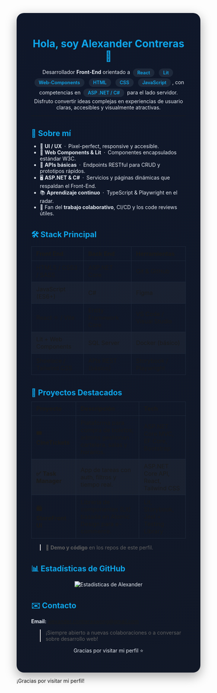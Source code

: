 <!-- README.md – Alexander Contreras -->

<!-- ░░░░░  SIMPLE THEME  ░░░░░ -->
<style>
:root{
  --bg:#0f172a;
  --bg-alt:#1e293b;
  --accent:#0ea5e9;
  --text:#e2e8f0;
  --radius:1.25rem;
  --shadow:0 10px 30px rgba(0,0,0,.35);
  font-family:system-ui,-apple-system,Segoe UI,Roboto,Helvetica,Arial,sans-serif;
}

/* Wrapper */
.readme-box{
  background:linear-gradient(145deg,var(--bg),#111827);
  color:var(--text);
  padding:2rem 2.5rem;
  border-radius:var(--radius);
  box-shadow:var(--shadow);
}

/* Badges */
.badge{
  background:var(--bg-alt);
  color:var(--accent);
  padding:.25rem .75rem;
  border-radius:.75rem;
  margin:.15rem .25rem;
  font-weight:600;
  font-size:.8rem;
  display:inline-block;
}

/* Headings */
h1,h2,h3{
  color:var(--accent);
  margin-top:2.2rem;
  margin-bottom:.75rem;
  text-align:center;
}
h2,h3{ text-align:left; }

/* Table */
table{
  width:100%;
  border-collapse:collapse;
  margin-top:.75rem;
}
th,td{
  padding:.55rem .8rem;
  border:1px solid var(--bg-alt);
  text-align:left;
}
tr:nth-child(even){background:rgba(255,255,255,.04);}
tr:hover{background:rgba(255,255,255,.06);}
</style>

<div class="readme-box">

<h1>Hola, soy Alexander Contreras 👋</h1>

<p align="center">
  Desarrollador <strong>Front-End</strong> orientado a
  <span class="badge">React</span>
  <span class="badge">Lit</span>
  <span class="badge">Web-Components</span>
  <span class="badge">HTML</span>
  <span class="badge">CSS</span>
  <span class="badge">JavaScript</span>,
  con competencias en <span class="badge">ASP .NET / C#</span> para el lado servidor.<br>
  Disfruto convertir ideas complejas en experiencias de usuario claras, accesibles y visualmente atractivas.
</p>

---

## 🚀 Sobre mí
- 🎨 **UI / UX** · Pixel-perfect, responsive y accesible.  
- 🧩 **Web Components & Lit** · Componentes encapsulados estándar W3C.  
- 🔌 **APIs básicas** · Endpoints RESTful para CRUD y prototipos rápidos.  
- 🖥️ **ASP.NET & C#** · Servicios y páginas dinámicas que respaldan el Front-End.  
- 📚 **Aprendizaje continuo** · TypeScript & Playwright en el radar.  
- 🤝 Fan del **trabajo colaborativo**, CI/CD y los code reviews útiles.

## 🛠️ Stack Principal
| Front End | Back End | Herramientas |
|-----------|----------|--------------|
| HTML5 / CSS3 / SASS | ASP.NET Core | Git & GitHub |
| JavaScript (ES6+) | C# | Figma |
| React ⚛︎ / Vite | Entity Framework Core | VS Code / Visual Studio |
| Lit + Web Components | SQL Server | Docker (básico) |
| Shoelace / Tailwind CSS | APIs REST (básico) | Storybook / Playwright |

## 📌 Proyectos Destacados
| Proyecto | Descripción | Tech |
|----------|-------------|------|
| **🎟️ CineTickets** | Plataforma para compra de boletos; admins gestionan cartelera, salas y horarios. | ASP.NET Core MVC, EF Core, Bootstrap |
| **✅ Task Manager** | App de tareas con auth, filtros y tiempo real. | ASP.NET Core API, React, Tailwind CSS |
| **🛍️ StoreFront UI** | Librería de componentes (Lit) basada en Atomic Design para e-commerce. | Lit, Storybook, Jest + Testing Library |

> 🔗 **Demo y código** en los repos de este perfil.

## 📊 Estadísticas de GitHub
<p align="center">
  <img src="https://github-readme-stats.vercel.app/api?username=alexcontreras&show_icons=true&theme=default" alt="Estadísticas de Alexander" />
</p>

## ✉️ Contacto
**Email:** <alexander.contreraswong@gmail.com>  

> ¡Siempre abierto a nuevas colaboraciones o a conversar sobre desarrollo web!

<p align="center">Gracias por visitar mi perfil ⭐️</p>

</div>


¡Gracias por visitar mi perfil!



<!---
AlexanderContreras17/AlexanderContreras17 is a ✨ special ✨ repository because its `README.md` (this file) appears on your GitHub profile.
You can click the Preview link to take a look at your changes.
--->
